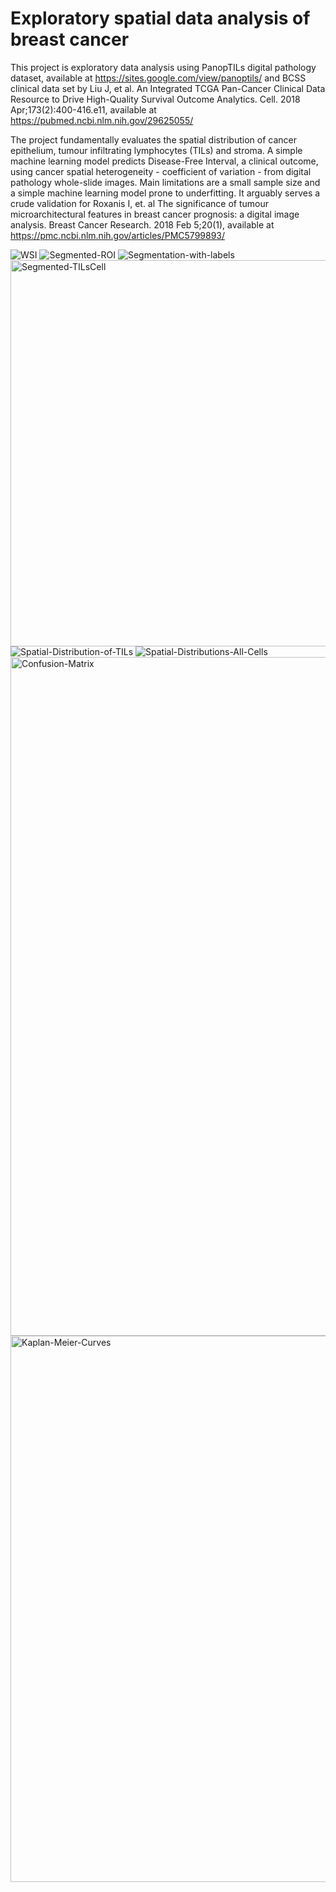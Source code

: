 # Exploratory spatial data analysis of breast cancer

This project is exploratory data analysis using PanopTILs digital pathology dataset, available at https://sites.google.com/view/panoptils/ and BCSS clinical data set by Liu J, et al. An Integrated TCGA Pan-Cancer Clinical Data Resource to Drive High-Quality Survival Outcome Analytics. Cell. 2018 Apr;173(2):400-416.e11, available at https://pubmed.ncbi.nlm.nih.gov/29625055/

The project fundamentally evaluates the spatial distribution of cancer epithelium, tumour infiltrating lymphocytes (TILs) and stroma. A simple machine learning model predicts Disease-Free Interval, a clinical outcome, using cancer spatial heterogeneity - coefficient of variation - from digital pathology whole-slide images. Main limitations are a small sample size and a simple machine learning model prone to underfitting. It arguably serves a crude validation for Roxanis I, et. al The significance of tumour microarchitectural features in breast cancer prognosis: a digital image analysis. Breast Cancer Research. 2018 Feb 5;20(1), available at https://pmc.ncbi.nlm.nih.gov/articles/PMC5799893/

![WSI](https://github.com/user-attachments/assets/3a015af4-8772-4743-9607-553993a64cf1)
![Segmented-ROI](https://github.com/user-attachments/assets/eb592b02-fe57-4211-b711-eb3b3b547425)
![Segmentation-with-labels](https://github.com/user-attachments/assets/94461638-d5e4-40e2-bfc9-3716b3698fdd)
<img width="618" alt="Segmented-TILsCell" src="https://github.com/user-attachments/assets/f6f8350d-44ab-4a47-ba53-3019452b7a78" />
![Spatial-Distribution-of-TILs](https://github.com/user-attachments/assets/637c80e1-a798-49ea-9e4b-0c2ab4cd0432)
![Spatial-Distributions-All-Cells](https://github.com/user-attachments/assets/6e22eafa-9811-431d-8fb7-252876b772e4)
<img width="1086" alt="Confusion-Matrix" src="https://github.com/user-attachments/assets/20f09d1d-2456-429a-a01f-f2a07af3cf8f" />
<img width="874" alt="Kaplan-Meier-Curves" src="https://github.com/user-attachments/assets/029699d5-aad2-4533-8b27-4576c286da25" />

